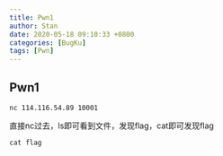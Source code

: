 ```yaml
---
title: Pwn1
author: Stan
date: 2020-05-18 09:10:33 +0800
categories: [BugKu]
tags: [Pwn]
---
```

## Pwn1

```
nc 114.116.54.89 10001
```

直接nc过去，ls即可看到文件，发现flag，cat即可发现flag

```
cat flag
```

